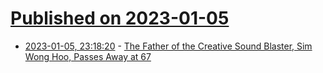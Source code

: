 # [Published on 2023-01-05](index.md)

* [2023-01-05, 23:18:20](https://news.ycombinator.com/item?id=34268397) - [The Father of the Creative Sound Blaster, Sim Wong Hoo, Passes Away at 67](https://www.lowyat.net/2023/291770/sim-wong-hoo-passes-away-creative-sound-blaster/)
